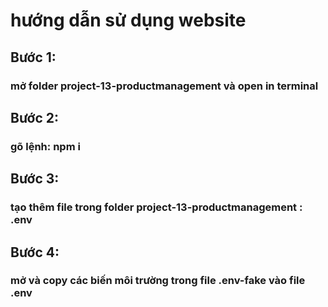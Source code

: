 # hướng dẫn sử dụng website

## Bước 1: 
### mở folder project-13-productmanagement và open in terminal
## Bước 2:
### gõ lệnh: npm i
## Bước 3:
### tạo thêm file trong folder project-13-productmanagement : .env 
## Bước 4:
### mở và copy các biến môi trường trong file .env-fake vào file .env 